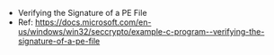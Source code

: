 - Verifying the Signature of a PE File
- Ref: https://docs.microsoft.com/en-us/windows/win32/seccrypto/example-c-program--verifying-the-signature-of-a-pe-file
